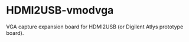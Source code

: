 HDMI2USB-vmodvga
================

VGA capture expansion board for HDMI2USB (or Digilent Atlys prototype board).
